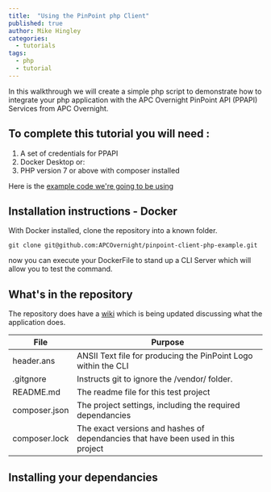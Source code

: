 ```yaml
---
title:  "Using the PinPoint php Client"
published: true
author: Mike Hingley
categories:
  - tutorials
tags:
  - php
  - tutorial
---
```

In this walkthrough we will create a simple php script to demonstrate how to integrate your php application with the APC Overnight PinPoint API (PPAPI) Services from APC Overnight.

## To complete this tutorial you will need :
1. A set of credentials for PPAPI
2. Docker Desktop or:
3. PHP version 7 or above with composer installed

Here is the [example code we're going to be using](https://github.com/APCOvernight/pinpoint-client-php-example)

## Installation instructions - Docker
With Docker installed, clone the repository into a known folder. 

```shell
git clone git@github.com:APCOvernight/pinpoint-client-php-example.git
```
now you can execute your DockerFile to stand up a CLI Server which will allow you to test the command.

## What's in the repository
The repository does have a [wiki](https://github.com/APCOvernight/pinpoint-client-php-example/wiki) which is being updated discussing what the application does.

|File|Purpose|
|----|-------|
|header.ans|ANSII Text file for producing the PinPoint Logo within the CLI|
|.gitgnore|Instructs git to ignore the /vendor/ folder.|
|README.md|The readme file for this test project|
|composer.json| The project settings, including the required dependancies|
|composer.lock| The exact versions and hashes of dependancies that have been used in this project|

## Installing your dependancies